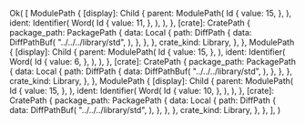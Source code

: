 Ok(
    [
        ModulePath {
            [display]: Child {
                parent: ModulePath(
                    Id {
                        value: 15,
                    },
                ),
                ident: Identifier(
                    Word(
                        Id {
                            value: 11,
                        },
                    ),
                ),
            },
            [crate]: CratePath {
                package_path: PackagePath {
                    data: Local {
                        path: DiffPath {
                            data: DiffPathBuf(
                                "../../../library/std",
                            ),
                        },
                    },
                },
                crate_kind: Library,
            },
        },
        ModulePath {
            [display]: Child {
                parent: ModulePath(
                    Id {
                        value: 15,
                    },
                ),
                ident: Identifier(
                    Word(
                        Id {
                            value: 6,
                        },
                    ),
                ),
            },
            [crate]: CratePath {
                package_path: PackagePath {
                    data: Local {
                        path: DiffPath {
                            data: DiffPathBuf(
                                "../../../library/std",
                            ),
                        },
                    },
                },
                crate_kind: Library,
            },
        },
        ModulePath {
            [display]: Child {
                parent: ModulePath(
                    Id {
                        value: 15,
                    },
                ),
                ident: Identifier(
                    Word(
                        Id {
                            value: 10,
                        },
                    ),
                ),
            },
            [crate]: CratePath {
                package_path: PackagePath {
                    data: Local {
                        path: DiffPath {
                            data: DiffPathBuf(
                                "../../../library/std",
                            ),
                        },
                    },
                },
                crate_kind: Library,
            },
        },
    ],
)